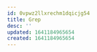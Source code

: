 ```yaml
---
id: 0vpwz2llxrechm1dqicjg54
title: Grep
desc: ''
updated: 1641184965654
created: 1641184965654
---
```



